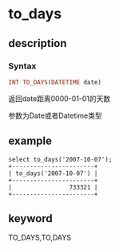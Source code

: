 # to_days

## description

### Syntax

```Haskell
INT TO_DAYS(DATETIME date)
```

返回date距离0000-01-01的天数

参数为Date或者Datetime类型

## example

```Plain Text
select to_days('2007-10-07');
+-----------------------+
| to_days('2007-10-07') |
+-----------------------+
|                733321 |
+-----------------------+
```

## keyword

TO_DAYS,TO,DAYS
